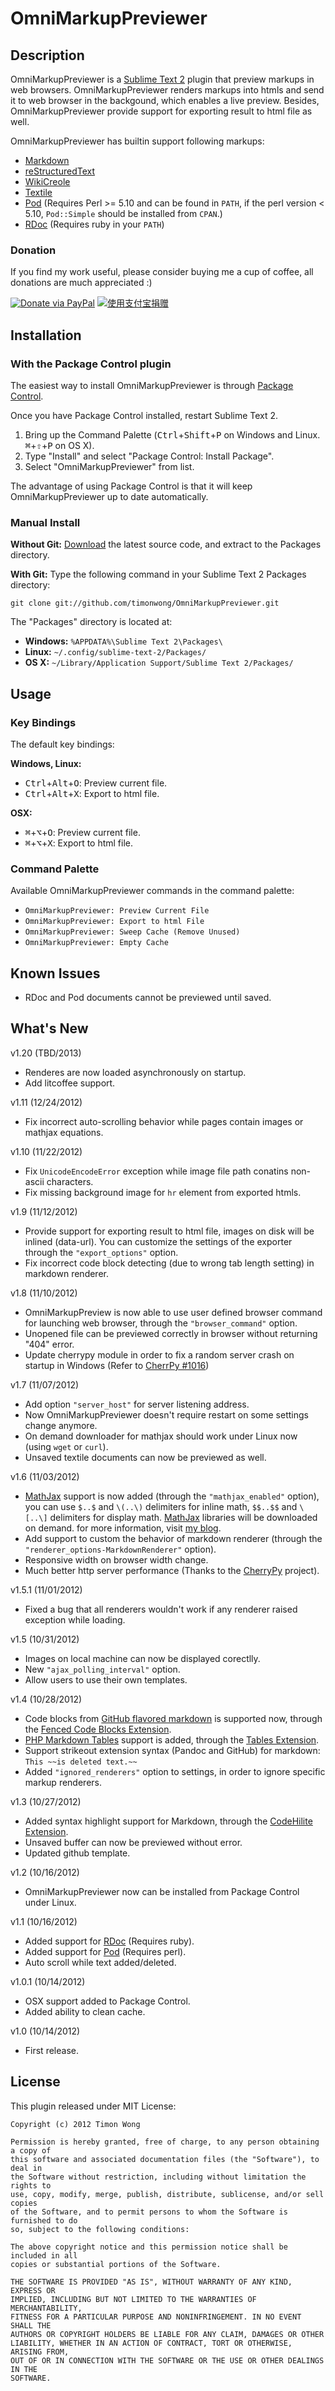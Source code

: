 OmniMarkupPreviewer
===================

Description
-----------

OmniMarkupPreviewer is a [Sublime Text 2](http://www.sublimetext.com/2) plugin
that preview markups in web browsers. OmniMarkupPreviewer renders markups into
htmls and send it to web browser in the backgound, which enables a live preview.
Besides, OmniMarkupPreviewer provide support for exporting result to
html file as well.

OmniMarkupPreviewer has builtin support following markups:

* [Markdown](http://daringfireball.net/projects/markdown/)
* [reStructuredText](http://docutils.sourceforge.net/rst.html)
* [WikiCreole](http://wikicreole.org/)
* [Textile](http://www.textism.com/tools/textile/)
* [Pod](http://search.cpan.org/dist/perl/pod/perlpod.pod) (Requires Perl >= 5.10
  and can be found in `PATH`, if the perl version < 5.10, `Pod::Simple` should be
  installed from `CPAN`.)
* [RDoc](http://rdoc.sourceforge.net/) (Requires ruby in your `PATH`)

### Donation

If you find my work useful, please consider buying me a cup of coffee, all
donations are much appreciated :)

[![Donate via PayPal](http://dl.dropbox.com/u/2451120/donate-with-alipay.png)](https://www.paypal.com/cgi-bin/webscr?cmd=_donations&business=timon86%2ewang%40gmail%2ecom&lc=US&item_name=Buy%20me%20a%20cup%20of%20coffee&item_number=OmniMarkupPreviewer&no_note=0&currency_code=USD&bn=PP%2dDonationsBF%3abtn_donate_LG%2egif%3aNonHostedGuest)
[![使用支付宝捐赠](http://dl.dropbox.com/u/2451120/donate-with-paypal.png)](https://me.alipay.com/timonwong)

Installation
------------

### With the Package Control plugin
The easiest way to install OmniMarkupPreviewer is through [Package Control].

[Package Control]: http://wbond.net/sublime_packages/package_control

Once you have Package Control installed, restart Sublime Text 2.

1. Bring up the Command Palette (<kbd>Ctrl</kbd>+<kbd>Shift</kbd>+<kbd>P</kbd>
   on Windows and Linux. <kbd>⌘</kbd>+<kbd>⇧</kbd>+<kbd>P</kbd> on OS X).
2. Type "Install" and select "Package Control: Install Package".
3. Select "OmniMarkupPreviewer" from list.

The advantage of using Package Control is that it will keep OmniMarkupPreviewer
up to date automatically.


### Manual Install
**Without Git:**
[Download](https://github.com/timonwong/OmniMarkupPreviewer) the latest source
code, and extract to the Packages directory.

**With Git:**
Type the following command in your Sublime Text 2 Packages directory:

`git clone git://github.com/timonwong/OmniMarkupPreviewer.git`

The "Packages" directory is located at:

* **Windows:**  `%APPDATA%\Sublime Text 2\Packages\`
* **Linux:**    `~/.config/sublime-text-2/Packages/`
* **OS X:**     `~/Library/Application Support/Sublime Text 2/Packages/`


Usage
-----

### Key Bindings

The default key bindings:

**Windows, Linux:**

* <kbd>Ctrl</kbd>+<kbd>Alt</kbd>+<kbd>O</kbd>: Preview current file.
* <kbd>Ctrl</kbd>+<kbd>Alt</kbd>+<kbd>X</kbd>: Export to html file.

**OSX:**

* <kbd>⌘</kbd>+<kbd>⌥</kbd>+<kbd>O</kbd>: Preview current file.
* <kbd>⌘</kbd>+<kbd>⌥</kbd>+<kbd>X</kbd>: Export to html file.

### Command Palette

Available OmniMarkupPreviewer commands in the command palette:

* `OmniMarkupPreviewer: Preview Current File`
* `OmniMarkupPreviewer: Export to html File`
* `OmniMarkupPreviewer: Sweep Cache (Remove Unused)`
* `OmniMarkupPreviewer: Empty Cache`

Known Issues
------------

* RDoc and Pod documents cannot be previewed until saved.


What's New
----------

v1.20 (TBD/2013)

* Renderes are now loaded asynchronously on startup.
* Add litcoffee support.

v1.11 (12/24/2012)

* Fix incorrect auto-scrolling behavior while pages contain images or mathjax equations.

v1.10 (11/22/2012)

* Fix `UnicodeEncodeError` exception while image file path conatins non-ascii characters.
* Fix missing background image for `hr` element from exported htmls.

v1.9 (11/12/2012)

* Provide support for exporting result to html file, images on disk will be inlined (data-url).
  You can customize the settings of the exporter through the `"export_options"` option.
* Fix incorrect code block detecting (due to wrong tab length setting) in
  markdown renderer.

v1.8 (11/10/2012)

* OmniMarkupPreview is now able to use user defined browser command for launching
  web browser, through the `"browser_command"` option.
* Unopened file can be previewed correctly in browser without returning "404" error.
* Update cherrypy module in order to fix a random server crash on startup in
  Windows (Refer to [CherrPy #1016])

[CherrPy #1016]: https://bitbucket.org/cherrypy/cherrypy/issue/1016/windowserror-error-6-the-handle-is-invalid

v1.7 (11/07/2012)

* Add option `"server_host"` for server listening address.
* Now OmniMarkupPreviewer doesn't require restart on some settings change anymore.
* On demand downloader for mathjax should work under Linux now (using `wget` or `curl`).
* Unsaved textile documents can now be previewed as well.

v1.6 (11/03/2012)

* [MathJax] support is now added (through the `"mathjax_enabled"` option), you can
  use `$..$` and `\(..\)` delimiters for inline math, `$$..$$` and `\[..\]` delimiters
  for display math. [MathJax] libraries will be downloaded on demand. for more
  information, visit [my blog](http://theo.im/blog/2012/11/03/latex-support-in-omnimarkuppreviewer/).
* Add support to custom the behavior of markdown renderer (through the
  `"renderer_options-MarkdownRenderer"` option).
* Responsive width on browser width change.
* Much better http server performance (Thanks to the [CherryPy] project).

[MathJax]: http://www.mathjax.org
[CherryPy]: http://www.cherrypy.org

v1.5.1 (11/01/2012)

* Fixed a bug that all renderers wouldn't work if any renderer raised exception
  while loading.

v1.5 (10/31/2012)

* Images on local machine can now be displayed corectlly.
* New `"ajax_polling_interval"` option.
* Allow users to use their own templates.

v1.4 (10/28/2012)

* Code blocks from [GitHub flavored markdown] is supported now, through the
  [Fenced Code Blocks Extension].
* [PHP Markdown Tables] support is added, through the [Tables Extension].
* Support strikeout extension syntax (Pandoc and GitHub) for markdown: `This ~~is deleted text.~~`
* Added `"ignored_renderers"` option to settings, in order to ignore specific
  markup renderers.

[GitHub flavored markdown]: http://github.github.com/github-flavored-markdown/
[Fenced Code Blocks Extension]: http://packages.python.org/Markdown/extensions/fenced_code_blocks.html
[PHP Markdown Tables]: http://michelf.ca/projects/php-markdown/extra/#table
[Tables Extension]: http://packages.python.org/Markdown/extensions/tables.html

v1.3 (10/27/2012)

* Added syntax highlight support for Markdown, through the [CodeHilite Extension].
* Unsaved buffer can now be previewed without error.
* Updated github template.

[CodeHilite Extension]: http://packages.python.org/Markdown/extensions/code_hilite.html

v1.2 (10/16/2012)

* OmniMarkupPreviewer now can be installed from Package Control under Linux.

v1.1 (10/16/2012)

* Added support for [RDoc](http://rdoc.sourceforge.net/) (Requires ruby).
* Added support for [Pod](http://search.cpan.org/dist/perl/pod/perlpod.pod) (Requires perl).
* Auto scroll while text added/deleted.

v1.0.1 (10/14/2012)

* OSX support added to Package Control.
* Added ability to clean cache.

v1.0 (10/14/2012)

* First release.


License
-------

This plugin released under MIT License:

    Copyright (c) 2012 Timon Wong

    Permission is hereby granted, free of charge, to any person obtaining a copy of
    this software and associated documentation files (the "Software"), to deal in
    the Software without restriction, including without limitation the rights to
    use, copy, modify, merge, publish, distribute, sublicense, and/or sell copies
    of the Software, and to permit persons to whom the Software is furnished to do
    so, subject to the following conditions:

    The above copyright notice and this permission notice shall be included in all
    copies or substantial portions of the Software.

    THE SOFTWARE IS PROVIDED "AS IS", WITHOUT WARRANTY OF ANY KIND, EXPRESS OR
    IMPLIED, INCLUDING BUT NOT LIMITED TO THE WARRANTIES OF MERCHANTABILITY,
    FITNESS FOR A PARTICULAR PURPOSE AND NONINFRINGEMENT. IN NO EVENT SHALL THE
    AUTHORS OR COPYRIGHT HOLDERS BE LIABLE FOR ANY CLAIM, DAMAGES OR OTHER
    LIABILITY, WHETHER IN AN ACTION OF CONTRACT, TORT OR OTHERWISE, ARISING FROM,
    OUT OF OR IN CONNECTION WITH THE SOFTWARE OR THE USE OR OTHER DEALINGS IN THE
    SOFTWARE.
